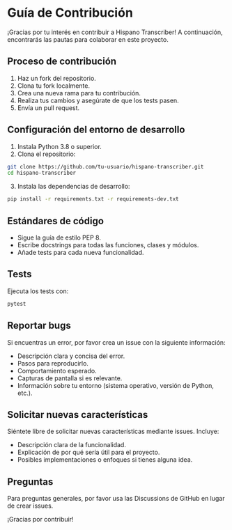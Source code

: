 # Guía de Contribución

¡Gracias por tu interés en contribuir a Hispano Transcriber! A continuación, encontrarás las pautas para colaborar en este proyecto.

## Proceso de contribución

1. Haz un fork del repositorio.
2. Clona tu fork localmente.
3. Crea una nueva rama para tu contribución.
4. Realiza tus cambios y asegúrate de que los tests pasen.
5. Envía un pull request.

## Configuración del entorno de desarrollo

1. Instala Python 3.8 o superior.
2. Clona el repositorio:
```bash
git clone https://github.com/tu-usuario/hispano-transcriber.git
cd hispano-transcriber
```

3. Instala las dependencias de desarrollo:
```bash
pip install -r requirements.txt -r requirements-dev.txt
```

## Estándares de código

- Sigue la guía de estilo PEP 8.
- Escribe docstrings para todas las funciones, clases y módulos.
- Añade tests para cada nueva funcionalidad.

## Tests

Ejecuta los tests con:

```bash
pytest
```

## Reportar bugs

Si encuentras un error, por favor crea un issue con la siguiente información:

- Descripción clara y concisa del error.
- Pasos para reproducirlo.
- Comportamiento esperado.
- Capturas de pantalla si es relevante.
- Información sobre tu entorno (sistema operativo, versión de Python, etc.).

## Solicitar nuevas características

Siéntete libre de solicitar nuevas características mediante issues. Incluye:

- Descripción clara de la funcionalidad.
- Explicación de por qué sería útil para el proyecto.
- Posibles implementaciones o enfoques si tienes alguna idea.

## Preguntas

Para preguntas generales, por favor usa las Discussions de GitHub en lugar de crear issues.

¡Gracias por contribuir!